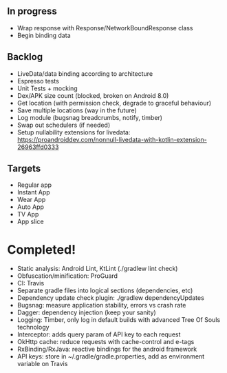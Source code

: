 ## In progress

- Wrap response with Response/NetworkBoundResponse class
- Begin binding data


## Backlog

- LiveData/data binding according to architecture
- Espresso tests
- Unit Tests + mocking
- Dex/APK size count (blocked, broken on Android 8.0)
- Get location (with permission check, degrade to graceful behaviour)
- Save multiple locations (way in the future)
- Log module (bugsnag breadcrumbs, notify, timber)
- Swap out schedulers (if needed)
- Setup nullability extensions for livedata: https://proandroiddev.com/nonnull-livedata-with-kotlin-extension-26963ffd0333

## Targets

- Regular app
- Instant App
- Wear App
- Auto App
- TV App
- App slice


# Completed!

- Static analysis: Android Lint, KtLint (./gradlew lint check)
- Obfuscation/minification: ProGuard
- CI: Travis
- Separate gradle files into logical sections (dependencies, etc)
- Dependency update check plugin: ./gradlew dependencyUpdates
- Bugsnag: measure application stability, errors vs crash rate
- Dagger: dependency injection (keep your sanity)
- Logging: Timber, only log in default builds with advanced Tree Of Souls technology
- Interceptor: adds query param of API key to each request
- OkHttp cache: reduce requests with cache-control and e-tags
- RxBinding/RxJava: reactive bindings for the android framework
- API keys: store in ~/.gradle/gradle.properties, add as environment variable on Travis
